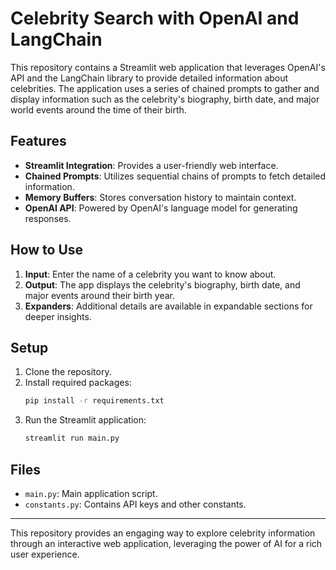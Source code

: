 # Celebrity Search with OpenAI and LangChain

This repository contains a Streamlit web application that leverages OpenAI's API and the LangChain library to provide detailed information about celebrities. The application uses a series of chained prompts to gather and display information such as the celebrity's biography, birth date, and major world events around the time of their birth.

## Features

- **Streamlit Integration**: Provides a user-friendly web interface.
- **Chained Prompts**: Utilizes sequential chains of prompts to fetch detailed information.
- **Memory Buffers**: Stores conversation history to maintain context.
- **OpenAI API**: Powered by OpenAI's language model for generating responses.

## How to Use

1. **Input**: Enter the name of a celebrity you want to know about.
2. **Output**: The app displays the celebrity's biography, birth date, and major events around their birth year.
3. **Expanders**: Additional details are available in expandable sections for deeper insights.

## Setup

1. Clone the repository.
2. Install required packages:
   ```sh
   pip install -r requirements.txt
   ```
3. Run the Streamlit application:
   ```sh
   streamlit run main.py
   ```

## Files

- `main.py`: Main application script.
- `constants.py`: Contains API keys and other constants.

---

This repository provides an engaging way to explore celebrity information through an interactive web application, leveraging the power of AI for a rich user experience.
